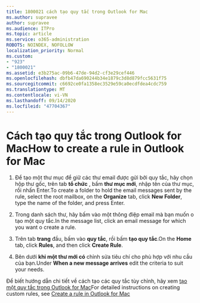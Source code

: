 ```yaml
---
title: 1800021 cách tạo quy tắc trong Outlook for Mac
ms.author: supravee
author: supravee
ms.audience: ITPro
ms.topic: article
ms.service: o365-administration
ROBOTS: NOINDEX, NOFOLLOW
localization_priority: Normal
ms.custom:
- "923"
- "1800021"
ms.assetid: e3b275ac-09b6-47de-94d2-cf3e29cef446
ms.openlocfilehash: dbfb47da690244b34e1879c3d8d879fcc5631f75
ms.sourcegitcommit: c6692ce0fa1358ec3529e59ca0ecdfdea4cdc759
ms.translationtype: MT
ms.contentlocale: vi-VN
ms.lasthandoff: 09/14/2020
ms.locfileid: "47704367"
---
```

# <a name="how-to-create-a-rule-in-outlook-for-mac"></a><span data-ttu-id="2593e-102">Cách tạo quy tắc trong Outlook for Mac</span><span class="sxs-lookup"><span data-stu-id="2593e-102">How to create a rule in Outlook for Mac</span></span>

1. <span data-ttu-id="2593e-103">Để tạo một thư mục để giữ các thư email được gửi bởi quy tắc, hãy chọn hộp thư gốc, trên tab **tổ chức** , bấm **thư mục mới**, nhập tên của thư mục, rồi nhấn Enter.</span><span class="sxs-lookup"><span data-stu-id="2593e-103">To create a folder to hold the email messages sent by the rule, select the root mailbox, on the **Organize** tab, click **New Folder**, type the name of the folder, and press Enter.</span></span>

2. <span data-ttu-id="2593e-104">Trong danh sách thư, hãy bấm vào một thông điệp email mà bạn muốn o tạo một quy tắc.</span><span class="sxs-lookup"><span data-stu-id="2593e-104">In the message list, click an email message for which you want o create a rule.</span></span>

3. <span data-ttu-id="2593e-105">Trên tab **trang** đầu, bấm vào **quy tắc**, rồi bấm **tạo quy tắc**.</span><span class="sxs-lookup"><span data-stu-id="2593e-105">On the **Home** tab, click **Rules**, and then click **Create Rule**.</span></span>

4. <span data-ttu-id="2593e-106">Bên dưới **khi một thư mới có** chỉnh sửa tiêu chí cho phù hợp với nhu cầu của bạn.</span><span class="sxs-lookup"><span data-stu-id="2593e-106">Under **When a new message arrives** edit the criteria to suit your needs.</span></span> 

<span data-ttu-id="2593e-107">Để biết hướng dẫn chi tiết về cách tạo các quy tắc tùy chỉnh, hãy xem [tạo một quy tắc trong Outlook for Mac](https://aka.ms/AA1uy0v)</span><span class="sxs-lookup"><span data-stu-id="2593e-107">For detailed instructions on creating custom rules, see [Create a rule in Outlook for Mac](https://aka.ms/AA1uy0v)</span></span>
  